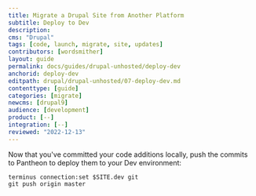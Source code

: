 ```yaml
---
title: Migrate a Drupal Site from Another Platform
subtitle: Deploy to Dev
description: 
cms: "Drupal"
tags: [code, launch, migrate, site, updates]
contributors: [wordsmither]
layout: guide
permalink: docs/guides/drupal-unhosted/deploy-dev
anchorid: deploy-dev
editpath: drupal/drupal-unhosted/07-deploy-dev.md
contenttype: [guide]
categories: [migrate]
newcms: [drupal9]
audience: [development]
product: [--]
integration: [--]
reviewed: "2022-12-13"
---
```


Now that you've committed your code additions locally, push the commits to Pantheon to deploy them to your Dev environment:

```bash{promptUser: user}
terminus connection:set $SITE.dev git
git push origin master
```